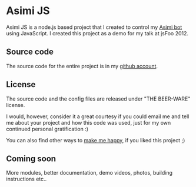 Asimi JS
========

Asimi JS is a node.js based project that I created to control my [Asimi bot](http://hardwarefun.com/projects/asimi) using JavaScript. I created this project as a demo for my talk at jsFoo 2012.

## Source code

The source code for the entire project is in my [github account](https://github.com/sudar/Asimi-js).

## License

The source code and the config files are released under "THE BEER-WARE" license.

I would, however, consider it a great courtesy if you could email me and tell me about your project and how this code was used, just for my own continued personal gratification :)

You can also find other ways to [make me happy](http://sudarmuthu.com/if-you-wanna-thank-me), if you liked this project ;)

## Coming soon

More modules, better documentation, demo videos, photos, building instructions etc..
